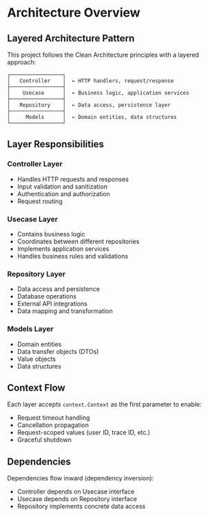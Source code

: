 # Architecture Overview

## Layered Architecture Pattern

This project follows the Clean Architecture principles with a layered approach:

```
┌─────────────────┐
│   Controller    │  ← HTTP handlers, request/response
├─────────────────┤
│    Usecase      │  ← Business logic, application services
├─────────────────┤
│   Repository    │  ← Data access, persistence layer
├─────────────────┤
│     Models      │  ← Domain entities, data structures
└─────────────────┘
```

## Layer Responsibilities

### Controller Layer
- Handles HTTP requests and responses
- Input validation and sanitization
- Authentication and authorization
- Request routing

### Usecase Layer
- Contains business logic
- Coordinates between different repositories
- Implements application services
- Handles business rules and validations

### Repository Layer
- Data access and persistence
- Database operations
- External API integrations
- Data mapping and transformation

### Models Layer
- Domain entities
- Data transfer objects (DTOs)
- Value objects
- Data structures

## Context Flow

Each layer accepts `context.Context` as the first parameter to enable:
- Request timeout handling
- Cancellation propagation
- Request-scoped values (user ID, trace ID, etc.)
- Graceful shutdown

## Dependencies

Dependencies flow inward (dependency inversion):
- Controller depends on Usecase interface
- Usecase depends on Repository interface
- Repository implements concrete data access
